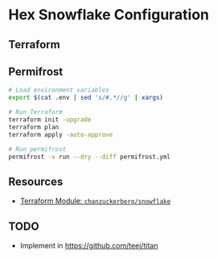 # Hex Snowflake Configuration

## Terraform

## Permifrost

```sh
# Load environment variables
export $(cat .env | sed 's/#.*//g' | xargs)

# Run Terraform
terraform init -upgrade
terraform plan
terraform apply -auto-approve

# Run permifrost
permifrost -v run --dry --diff permifrost.yml
```

## Resources

- [Terraform Module: `chanzuckerberg/snowflake`](https://registry.terraform.io/providers/chanzuckerberg/snowflake/latest/docs)

## TODO

- Implement in https://github.com/teej/titan
